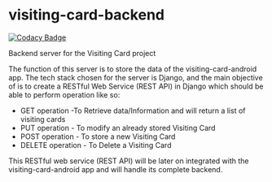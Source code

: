 # visiting-card-backend
[![Codacy   Badge](https://api.codacy.com/project/badge/Grade/36a751d6bf484c058bfedc94b9cabe78)](https://www.codacy.com/app/Ani2004/visiting-card-front?utm_source=github.com&amp;utm_medium=referral&amp;utm_content=JBossOutreach/visiting-card-front&amp;utm_campaign=Badge_Grade)

Backend server for the Visiting Card project

The function of this server is to store the data of the visiting-card-android app. The tech stack chosen for the server is Django, and the main objective of is to create a RESTful Web Service (REST API) in Django which should be able to perform operation like so:

* GET operation -To Retrieve data/Information and will return a list of visiting cards
* PUT operation - To modify an already stored Visiting Card
* POST operation - To store a new Visiting Card
* DELETE operation - To Delete a Visiting Card

This RESTful web service (REST API) will be later on integrated with the visiting-card-android app and will handle its complete backend.
